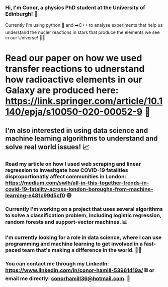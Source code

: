 ### Hi, I'm Conor, a physics PhD student at the University of Edinburgh! 👋
 Currently I'm using python 🐍 and ➡️C++ to analyse experiments that help us understand the nucler reactions in stars that produce the elements we see in our Universe! 🌟🔭
# Read our paper on how we used transfer reactions to udnerstand how radioactive elements in our Galaxy are produced here: https://link.springer.com/article/10.1140/epja/s10050-020-00052-9 📜
## I'm also interested in using data science and machine learning algorithms to understand and solve real world issues! 📈
### Read my article on how I used web scraping and linear regression to invesitgate how COVID-19 fatalities disproportionatly affect communities in London: https://medium.com/swlh/all-in-this-together-trends-in-covid-19-fatality-across-london-boroughs-from-machine-learning-e481c99d5cf0 😷
### Currently I'm working on a project that uses several algorithms to solve a classification problem, including logistic regression, random forests and support-vector machines. 📊
### I'm currently looking for a role in data science, where I can use programming and machine learning to get involved in a fast-paced team that's making a difference in the world. 👨‍🔬
### You can contact me through my LinkedIn: https://www.linkedin.com/in/conor-hamill-53961419a/ ⛓️ or email me directly: conorhamill36@hotmail.com. 📧



<!--
**conorhamill36/conorhamill36** is a ✨ _special_ ✨ repository because its `README.md` (this file) appears on your GitHub profile.

Here are some ideas to get you started:

- 🔭 I’m currently working on ...
- 🌱 I’m currently learning ...
- 👯 I’m looking to collaborate on ...
- 🤔 I’m looking for help with ...
- 💬 Ask me about ...
- 📫 How to reach me: ...
- 😄 Pronouns: ...
- ⚡ Fun fact: ...
-->
